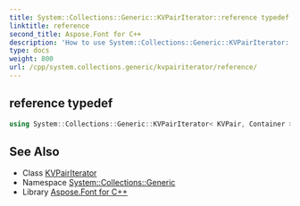 ```yaml
---
title: System::Collections::Generic::KVPairIterator::reference typedef
linktitle: reference
second_title: Aspose.Font for C++
description: 'How to use System::Collections::Generic::KVPairIterator::reference typedef of System::Collections::Generic::KVPairIterator class in C++.'
type: docs
weight: 800
url: /cpp/system.collections.generic/kvpairiterator/reference/
---
```

## reference typedef




```cpp
using System::Collections::Generic::KVPairIterator< KVPair, Container >::reference =  value_type &
```

## See Also

* Class [KVPairIterator](../)
* Namespace [System::Collections::Generic](../../)
* Library [Aspose.Font for C++](../../../)

